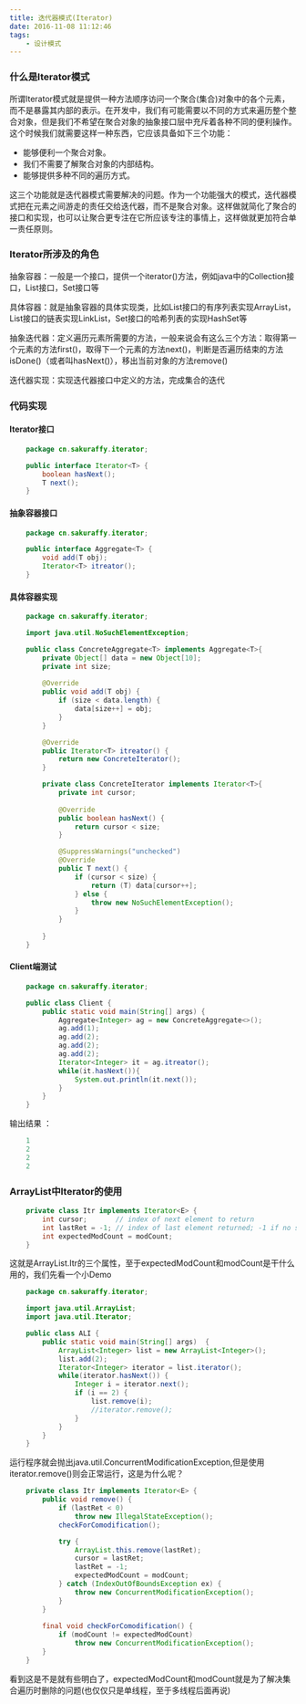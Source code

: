 ```yaml
---
title: 迭代器模式(Iterator)
date: 2016-11-08 11:12:46
tags:	
	- 设计模式
---
```

### 什么是Iterator模式

所谓Iterator模式就是提供一种方法顺序访问一个聚合(集合)对象中的各个元素，而不是暴露其内部的表示。在开发中，我们有可能需要以不同的方式来遍历整个整合对象，但是我们不希望在聚合对象的抽象接口层中充斥着各种不同的便利操作。这个时候我们就需要这样一种东西，它应该具备如下三个功能：

- 能够便利一个聚合对象。
- 我们不需要了解聚合对象的内部结构。
- 能够提供多种不同的遍历方式。

<!--more-->

这三个功能就是迭代器模式需要解决的问题。作为一个功能强大的模式，迭代器模式把在元素之间游走的责任交给迭代器，而不是聚合对象。这样做就简化了聚合的接口和实现，也可以让聚合更专注在它所应该专注的事情上，这样做就更加符合单一责任原则。

### Iterator所涉及的角色 

抽象容器：一般是一个接口，提供一个iterator()方法，例如java中的Collection接口，List接口，Set接口等

具体容器：就是抽象容器的具体实现类，比如List接口的有序列表实现ArrayList，List接口的链表实现LinkList，Set接口的哈希列表的实现HashSet等

抽象迭代器：定义遍历元素所需要的方法，一般来说会有这么三个方法：取得第一个元素的方法first()，取得下一个元素的方法next()，判断是否遍历结束的方法isDone()（或者叫hasNext()），移出当前对象的方法remove()

迭代器实现：实现迭代器接口中定义的方法，完成集合的迭代

### 代码实现

#### Iterator接口
``` java
	package cn.sakuraffy.iterator;

	public interface Iterator<T> {
		boolean hasNext();
		T next();
	}
```
#### 抽象容器接口
``` java	
	package cn.sakuraffy.iterator;

	public interface Aggregate<T> {
		void add(T obj);
		Iterator<T> itreator();
	}
```
#### 具体容器实现
``` java
	package cn.sakuraffy.iterator;

	import java.util.NoSuchElementException;

	public class ConcreteAggregate<T> implements Aggregate<T>{                                    
		private Object[] data = new Object[10];
		private int size;
		
		@Override
		public void add(T obj) {
			if (size < data.length) {
				data[size++] = obj;
			}
		}

		@Override
		public Iterator<T> itreator() {
			return new ConcreteIterator();
		}

		private class ConcreteIterator implements Iterator<T>{
			private int cursor;
			
			@Override
			public boolean hasNext() {
				return cursor < size;
			}

			@SuppressWarnings("unchecked")
			@Override
			public T next() {
				if (cursor < size) {
					return (T) data[cursor++];
				} else {
					throw new NoSuchElementException();
				}
			}
			
		}
	}
```
#### Client端测试
``` java
	package cn.sakuraffy.iterator;

	public class Client {
		public static void main(String[] args) {
			Aggregate<Integer> ag = new ConcreteAggregate<>();
			ag.add(1);
			ag.add(2);
			ag.add(2);
			ag.add(2);
			Iterator<Integer> it = ag.itreator();
			while(it.hasNext()){
				System.out.println(it.next());
			}
		}
	}
```
输出结果 ：
``` java
	1
	2
	2
	2
```

### ArrayList中Iterator的使用

``` java
	private class Itr implements Iterator<E> {
        int cursor;       // index of next element to return
        int lastRet = -1; // index of last element returned; -1 if no such
        int expectedModCount = modCount;
	}
```
这就是ArrayList.Itr的三个属性，至于expectedModCount和modCount是干什么用的，我们先看一个小Demo
``` java 
	package cn.sakuraffy.iterator;

	import java.util.ArrayList;
	import java.util.Iterator;

	public class ALI {
		public static void main(String[] args)  {
			ArrayList<Integer> list = new ArrayList<Integer>();
			list.add(2);
			Iterator<Integer> iterator = list.iterator();
			while(iterator.hasNext()) {
				Integer i = iterator.next();
				if (i == 2) {
					list.remove(i);
					//iterator.remove();
				}
			}
		}
	}
```
运行程序就会抛出java.util.ConcurrentModificationException,但是使用iterator.remove()则会正常运行，这是为什么呢？
``` java
	private class Itr implements Iterator<E> {
		public void remove() {
			if (lastRet < 0)
				throw new IllegalStateException();
			checkForComodification();

			try {
				ArrayList.this.remove(lastRet);
				cursor = lastRet;
				lastRet = -1;
				expectedModCount = modCount;
			} catch (IndexOutOfBoundsException ex) {
				throw new ConcurrentModificationException();
			}
		}
		
		final void checkForComodification() {
			if (modCount != expectedModCount)
				throw new ConcurrentModificationException();
		}
	}
```
看到这是不是就有些明白了，expectedModCount和modCount就是为了解决集合遍历时删除的问题(也仅仅只是单线程，至于多线程后面再说)
